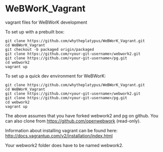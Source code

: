 WeBWorK_Vagrant
===============

vagrant files for WeBWorK development

To set up with a prebuilt box:

```
git clone https://github.com/whytheplatypus/WeBWorK_Vagrant.git
cd WeBWorK_Vagrant
git checkout -b packaged origin/packaged
git clone https://github.com/<your-git-username>/webwork2.git
git clone https://github.com/<your-git-username>/pg.git
cd webwork2
vagrant up
```

To set up a quick dev environment for WeBWorK:

```
git clone https://github.com/whytheplatypus/WeBWorK_Vagrant.git
cd WeBWorK_Vagrant
git clone https://github.com/<your-git-username>/webwork2.git
git clone https://github.com/<your-git-username>/pg.git
cd webwork2
vagrant up
```

The above assumes that you have forked webwork2 and pg on github.
You can also clone from https://github.com/openwebwork (read-only).

Information about installing vagrant can be found here: http://docs.vagrantup.com/v2/installation/index.html

Your webwork2 folder does have to be named webwork2.
